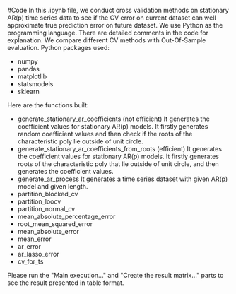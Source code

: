 #Code
In this .ipynb file, we conduct cross validation methods on stationary AR(p) time series data to see if the CV error on current dataset can well approximate true prediction error on future dataset. We use Python as the programming language. There are detailed comments in the code for explanation. We compare different CV methods with Out-Of-Sample evaluation. Python packages used: 
* numpy
* pandas
* matplotlib
* statsmodels
* sklearn

Here are the functions built: 
* generate_stationary_ar_coefficients (not efficient)
It generates the coefficient values for stationary AR(p) models. It firstly generates random coefficient values and then check if the roots of the characteristic poly lie outside of unit circle. 
* generate_stationary_ar_coefficients_from_roots (efficient)
It generates the coefficient values for stationary AR(p) models. It firstly generates roots of the characteristic poly that lie outside of unit circle, and then generates the coefficient values. 
* generate_ar_process
It generates a time series dataset with given AR(p) model and given length. 
* partition_blocked_cv
* partition_loocv
* partition_normal_cv
* mean_absolute_percentage_error
* root_mean_squared_error
* mean_absolute_error
* mean_error
* ar_error
* ar_lasso_error
* cv_for_ts




Please run the "Main execution..." and "Create the result matrix..." parts to see the result presented in table format. 
